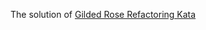 The solution of [Gilded Rose Refactoring Kata](https://github.com/emilybache/GildedRose-Refactoring-Kata)
